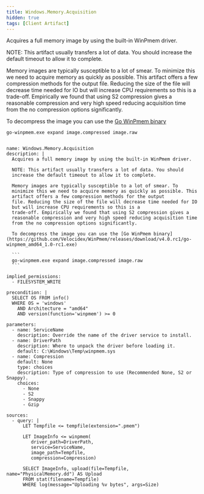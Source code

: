 ```yaml
---
title: Windows.Memory.Acquisition
hidden: true
tags: [Client Artifact]
---
```


Acquires a full memory image by using the built-in WinPmem driver.

NOTE: This artifact usually transfers a lot of data. You should
increase the default timeout to allow it to complete.

Memory images are typically susceptible to a lot of smear. To
minimize this we need to acquire memory as quickly as possible. This
artifact offers a few compression methods for the output
file. Reducing the size of the file will decrease time needed for IO
but will increase CPU requirements so this is a
trade-off. Empirically we found that using S2 compression gives a
reasonable compression and very high speed reducing acquisition time
from the no compression options significantly.

To decompress the image you can use the [Go WinPmem binary](https://github.com/Velocidex/WinPmem/releases/download/v4.0.rc1/go-winpmem_amd64_1.0-rc1.exe)

```
go-winpmem.exe expand image.compressed image.raw
```


<pre><code class="language-yaml">
name: Windows.Memory.Acquisition
description: |
  Acquires a full memory image by using the built-in WinPmem driver.

  NOTE: This artifact usually transfers a lot of data. You should
  increase the default timeout to allow it to complete.

  Memory images are typically susceptible to a lot of smear. To
  minimize this we need to acquire memory as quickly as possible. This
  artifact offers a few compression methods for the output
  file. Reducing the size of the file will decrease time needed for IO
  but will increase CPU requirements so this is a
  trade-off. Empirically we found that using S2 compression gives a
  reasonable compression and very high speed reducing acquisition time
  from the no compression options significantly.

  To decompress the image you can use the [Go WinPmem binary](https://github.com/Velocidex/WinPmem/releases/download/v4.0.rc1/go-winpmem_amd64_1.0-rc1.exe)

  ```
  go-winpmem.exe expand image.compressed image.raw
  ```

implied_permissions:
  - FILESYSTEM_WRITE

precondition: |
  SELECT OS FROM info()
  WHERE OS = 'windows'
    AND Architecture = "amd64"
    AND version(function='winpmem') &gt;= 0

parameters:
  - name: ServiceName
    description: Override the name of the driver service to install.
  - name: DriverPath
    description: Where to unpack the driver before loading it.
    default: C:\Windows\Temp\winpmem.sys
  - name: Compression
    default: None
    type: choices
    description: Type of compression to use (Recommended None, S2 or Snappy).
    choices:
      - None
      - S2
      - Snappy
      - Gzip

sources:
  - query: |
      LET Tempfile &lt;= tempfile(extension=".pmem")

      LET ImageInfo &lt;= winpmem(
         driver_path=DriverPath,
         service=ServiceName,
         image_path=Tempfile,
         compression=Compression)

      SELECT ImageInfo, upload(file=Tempfile, name="PhysicalMemory.dd") AS Upload
      FROM stat(filename=Tempfile)
      WHERE log(message="Uploading %v bytes", args=Size)

</code></pre>


